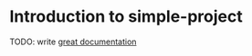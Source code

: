 # Introduction to simple-project

TODO: write [great documentation](http://jacobian.org/writing/what-to-write/)
